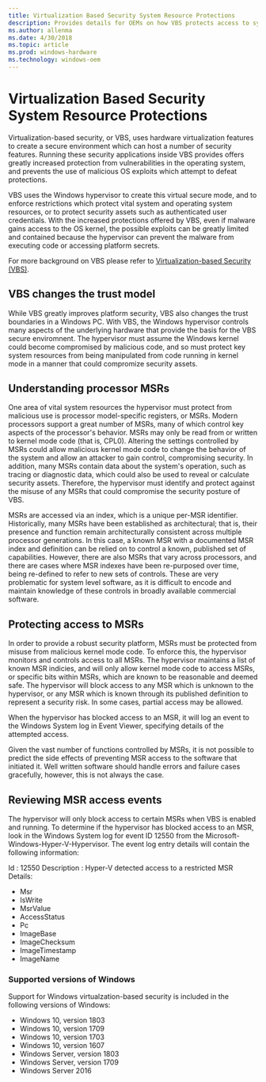 ```yaml
---
title: Virtualization Based Security System Resource Protections  
description: Provides details for OEMs on how VBS protects access to system resources
ms.author: allenma
ms.date: 4/30/2018
ms.topic: article
ms.prod: windows-hardware
ms.technology: windows-oem
---
```

# Virtualization Based Security System Resource Protections

Virtualization-based security, or VBS, uses hardware virtualization features to create a secure environment which can host a number of security features. Running these security applications inside VBS provides offers greatly increased protection from vulnerabilities in the operating system, and prevents the use of malicious OS exploits which attempt to defeat protections.

VBS uses the Windows hypervisor to create this virtual secure mode, and to enforce restrictions which protect vital system and operating system resources, or to protect security assets such as authenticated user credentials. With the increased protections offered by VBS, even if malware gains access to the OS kernel, the possible exploits can be greatly limited and contained because the hypervisor can prevent the malware from executing code or accessing platform secrets.

For more background on VBS please refer to [Virtualization-based Security (VBS)](OEM-VBS.md).

## VBS changes the trust model

While VBS greatly improves platform security, VBS also changes the trust boundaries in a Windows PC. With VBS, the Windows hypervisor controls many aspects of the underlying hardware that provide the basis for the VBS secure enviromnent. The hypervisor must assume the Windows kernel could become compromised by malicious code, and so must protect key system resources from being manipulated from code running in kernel mode in a manner that could compromize security assets.

## Understanding processor MSRs

One area of vital system resources the hypervisor must protect from malicious use is processor model-specific registers, or MSRs. Modern processors support a great number of MSRs, many of which control key aspects of the processor's behavior. MSRs may only be read from or written to kernel mode code (that is, CPL0). Altering the settings controlled by MSRs could allow malicious kernel mode code to change the behavior of the system and allow an attacker to gain control, compromising security. In addition, many MSRs contain data about the system's operation, such as tracing or diagnostic data, which could also be used to reveal or calculate security assets. Therefore, the hypervisor must identify and protect against the misuse of any MSRs that could compromise the security posture of VBS.

MSRs are accessed via an index, which is a unique per-MSR identifier. Historically, many MSRs have been established as architectural; that is, their presence and function remain architecturally consistent across multiple processor generations. In this case, a known MSR with a documented MSR index and definition can be relied on to control a known, published set of capabilities. However, there are also MSRs that vary across processors, and there are cases where MSR indexes have been re-purposed over time, being re-defined to refer to new sets of controls. These are very problematic for system level software, as it is difficult to encode and maintain knowledge of these controls in broadly available commercial software.

## Protecting access to MSRs

In order to provide a robust security platform, MSRs must be protected from misuse from malicious kernel mode code. To enforce this, the hypervisor monitors and controls access to all MSRs. The hypervisor maintains a list of known MSR indicies, and will only allow kernel mode code to access MSRs, or specific bits within MSRs, which are known to be reasonable and deemed safe. The hypervisor will block access to any MSR which is unknown to the hypervisor, or any MSR which is known through its published definition to represent a security risk. In some cases, partial access may be allowed.

When the hypervisor has blocked access to an MSR, it will log an event to the Windows System log in Event Viewer, specifying details of the attempted access.

Given the vast number of functions controlled by MSRs, it is not possible to predict the side effects of preventing MSR access to the software that initiated it. Well written software should handle errors and failure cases gracefully, however, this is not always the case.

## Reviewing MSR access events

The hypervisor will only block access to certain MSRs when VBS is enabled and running. To determine if the hypervisor has blocked access to an MSR, look in the Windows System log for event ID 12550 from the Microsoft-Windows-Hyper-V-Hypervisor. The event log entry details will contain the following information:

Id          : 12550
Description : Hyper-V detected access to a restricted MSR
Details:
* Msr
* IsWrite
* MsrValue
* AccessStatus
* Pc
* ImageBase
* ImageChecksum
* ImageTimestamp
* ImageName

### Supported versions of Windows

Support for Windows virtualzation-based security is included in the following versions of Windows:


* Windows 10, version 1803
* Windows 10, version 1709
* Windows 10, version 1703
* Windows 10, version 1607
* Windows Server, version 1803
* Windows Server, version 1709
* Windows Server 2016
